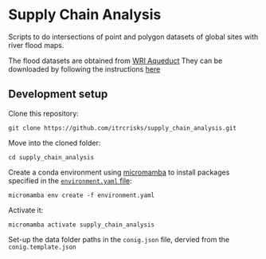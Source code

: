 # Supply Chain Analysis

Scripts to do intersections of point and polygon datasets of global sites with river flood maps.

The flood datasets are obtained from [WRI Aqueduct](https://www.wri.org/data/aqueduct-floods-hazard-maps)
They can be downloaded by following the instructions [here](https://github.com/nismod/aqueduct)

## Development setup

Clone this repository:

    git clone https://github.com/itrcrisks/supply_chain_analysis.git

Move into the cloned folder:

    cd supply_chain_analysis

Create a conda environment using
[micromamba](https://mamba.readthedocs.io/en/latest/user_guide/micromamba.html)
to install packages specified in the [`environment.yaml`
file](https://conda.io/projects/conda/en/latest/user-guide/tasks/manage-environments.html#create-env-file-manually):

    micromamba env create -f environment.yaml

Activate it:

    micromamba activate supply_chain_analysis

Set-up the data folder paths in the `conig.json` file, dervied from the `conig.template.json` 


